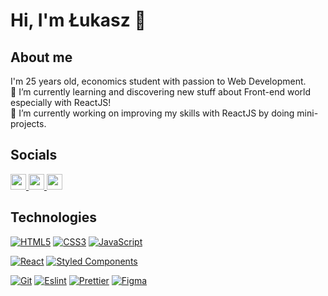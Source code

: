# Hi, I'm Łukasz 👋 

## About me 
I'm 25 years old, economics student with passion to Web Development. <br>
🌱 I’m currently learning and discovering new stuff about Front-end world especially with ReactJS! <br>
🔭 I’m currently working on improving my skills with ReactJS by doing mini-projects.


## Socials
<p>
  
  <a href="https://twitter.com/_Aroniero" target="_blank">
   <img src="https://img.shields.io/badge/twitter-%231DA1F2.svg?&style=for-the-badge&logo=twitter&logoColor=white" height=25>
  </a> 
  <a href="https://www.linkedin.com/in/%C5%82ukasz-godlewski-9077051b3/" target="_blank">
    <img src="https://img.shields.io/badge/linkedin-%230077B5.svg?&style=for-the-badge&logo=linkedin&logoColor=white" height=25>
  </a> 
  <a href="https://www.instagram.com/_aroniero/" target="_blank">
    <img src="https://img.shields.io/badge/instagram-%23E4405F.svg?&style=for-the-badge&logo=instagram&logoColor=white" height=25>
  </a> 
 
</p>


## Technologies 

[![HTML5](https://img.shields.io/badge/-HTML5-E34F26?style=for-the-badge&logo=html5&logoColor=white&https://github.com/Aroniero)](https://github.com/Aroniero)
[![CSS3](https://img.shields.io/badge/-CSS3-1572B6?style=for-the-badge&logo=css3&link=https://github.com/Aroniero)](https://github.com/olafsulich/)
[![JavaScript](https://img.shields.io/badge/-JavaScript-black?style=for-the-badge&logo=javascript&link=https://github.com/Aroniero)](https://github.com/Aroniero)


[![React](https://img.shields.io/badge/-React-black?style=for-the-badge&logo=react)](https://github.com/Aroniero)
[![Styled Components](https://img.shields.io/badge/-StyledComponents-blue?style=for-the-badge&color=black&logo=Styled-Components&logoColor=pink)](https://github.com/Aroniero)

[![Git](https://img.shields.io/badge/-Git-black?style=for-the-badge&logo=git&https://github.com/Aroniero)](https://github.com/Aroniero)
[![Eslint](https://img.shields.io/badge/-Eslint-purple?style=for-the-badge&logo=Eslint&logoColor=white)](https://github.com/olafsulich/)
[![Prettier](https://img.shields.io/badge/-Prettier-blue?style=for-the-badge&logo=Prettier&logoColor=white)](https://github.com/olafsulich/)
[![Figma](https://img.shields.io/badge/-Figma-gray?style=for-the-badge&logo=Figma&logoColor=white)](https://github.com/olafsulich/)

